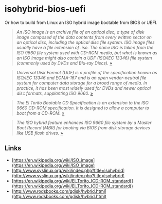 # isohybrid-bios-uefi


Or how to build from Linux an ISO hybrid image bootable from BIOS or UEFI.

> *An ISO image is an archive file of an optical disc, a type of disk image composed of the data contents from every written sector on an optical disc, including the optical disc file system. ISO image files usually have a file extension of .iso. The name ISO is taken from the ISO 9660 file system used with CD-ROM media, but what is known as an ISO image might also contain a UDF (ISO/IEC 13346) file system (commonly used by DVDs and Blu-ray Discs).* [»](https://en.wikipedia.org/wiki/ISO_image)

> *Universal Disk Format (UDF) is a profile of the specification known as ISO/IEC 13346 and ECMA-167 and is an open vendor-neutral file system for computer data storage for a broad range of media. In practice, it has been most widely used for DVDs and newer optical disc formats, supplanting ISO 9660.* [»](https://en.wikipedia.org/wiki/Universal_Disk_Format)

> *The El Torito Bootable CD Specification is an extension to the ISO 9660 CD-ROM specification. It is designed to allow a computer to boot from a CD-ROM.* [»](https://en.wikipedia.org/wiki/El_Torito_(CD-ROM_standard))

> *The ISO hybrid feature enhances ISO 9660 file system by a Master Boot Record (MBR) for booting via BIOS from disk storage devices like USB flash drives.* [»](http://www.syslinux.org/wiki/index.php?title=Isohybrid)



## Links


- [https://en.wikipedia.org/wiki/ISO_image](https://en.wikipedia.org/wiki/ISO_image)
- [http://www.syslinux.org/wiki/index.php?title=Isohybrid](http://www.syslinux.org/wiki/index.php?title=Isohybrid)
- [https://en.wikipedia.org/wiki/El_Torito_(CD-ROM_standard)](https://en.wikipedia.org/wiki/El_Torito_(CD-ROM_standard))
- [http://www.rodsbooks.com/gdisk/hybrid.html](http://www.rodsbooks.com/gdisk/hybrid.html)
